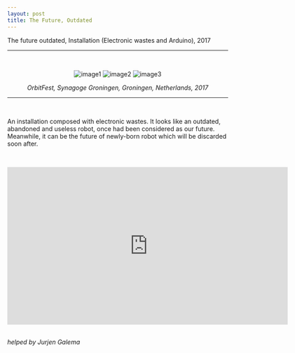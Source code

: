 ```yaml
---
layout: post
title: The Future, Outdated
---
```


The future outdated, Installation (Electronic wastes and Arduino), 2017

***

<br/>
<div class="img_row">
<p align="middle">
	<img class="img_horizontal" src="{{ site.baseurl }}/img/work_footage/tfo2.jpg" alt="image1" title="image1"/>
	<img class="img_horizontal" src="{{ site.baseurl }}/img/work_footage/tfo3.JPG" alt="image2" title="image2"/>
<img class="img_horizontal" src="/img/work_footage/tfo5.jpg" alt="image3" title="image3"/>
</p>
</div>
<div class="col three caption">
<p align="middle">
	<i>OrbitFest, Synagoge Groningen, Groningen, Netherlands, 2017</i>
	</p>
</div>



***

<br/>
<p>
An installation composed with electronic wastes. It looks like an outdated, abandoned and useless robot, once had been considered as our future. Meanwhile, it can be the future of newly-born robot which will be discarded soon after.
</p>
<br/>


<p align="middle">
<div class="video-container">
<iframe src="https://player.vimeo.com/video/248985117" width="640" height="360" frameborder="0" webkitallowfullscreen mozallowfullscreen allowfullscreen></iframe>
</div>
</p>
<br/>
<i>helped by Jurjen Galema</i>
<br/><br/><br/>
